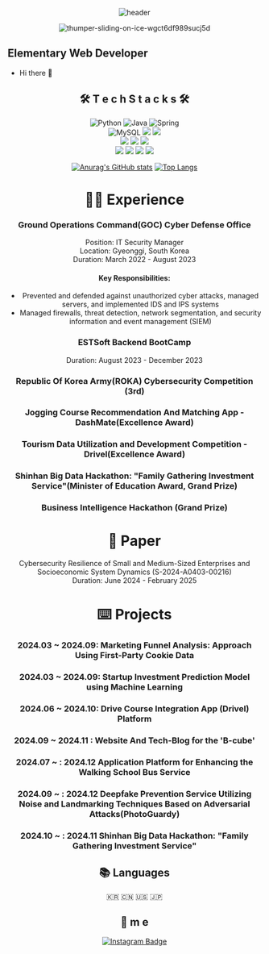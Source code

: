 <div align=center>

![header](https://capsule-render.vercel.app/api?type=soft&color=auto&height=150&section=header&text=onehowon&fontSize=70&animation=twinkling)
  
![thumper-sliding-on-ice-wgct6df989sucj5d](https://user-images.githubusercontent.com/81984723/186635385-3a2968f1-f464-432f-8ea9-994d32db3e6f.gif)

  
<div align=left>

## Elementary Web Developer
* Hi there  👋

<div align=center>
 
## 🛠 T e c h S t a c k s 🛠
  
<img alt="Python" src ="https://img.shields.io/badge/Python-3776AB.svg?&style=for-the-badge&logo=Python&logoColor=white"/>
<img alt="Java" src ="https://img.shields.io/badge/Java-007396.svg?&style=for-the-badge&logo=OpenJDK&logoColor=white"/> 
<img alt="Spring" src ="https://img.shields.io/badge/Spring-6DB33F.svg?&style=for-the-badge&logo=Spring&logoColor=white"/>
<br>
<img alt="MySQL" src ="https://img.shields.io/badge/MySQL-4479A1.svg?&style=for-the-badge&logo=MySQL&logoColor=white"/> 
<img src="https://img.shields.io/badge/html5-E34F26?style=for-the-badge&logo=html5&logoColor=white"> 
<img src="https://img.shields.io/badge/css-1572B6?style=for-the-badge&logo=css3&logoColor=white"> 
<br>
<img src="https://img.shields.io/badge/javascript-F7DF1E?style=for-the-badge&logo=javascript&logoColor=black">
<img src="https://img.shields.io/badge/bootstrap-7952B3?style=for-the-badge&logo=bootstrap&logoColor=white">
<img src="https://img.shields.io/badge/django-092E20?style=for-the-badge&logo=django&logoColor=white">
<br>
<img src="https://img.shields.io/badge/redis-DC382D?style=for-the-badge&logo=redis&logoColor=white">
<img src="https://img.shields.io/badge/git-F05032?style=for-the-badge&logo=git&logoColor=white">
<img src="https://img.shields.io/badge/aws-232F3E?style=for-the-badge&logo=aws&logoColor=white">
<img src="https://img.shields.io/badge/oracle%20cloud-F80000?style=for-the-badge&logo=oracle&logoColor=white">

[![Anurag's GitHub stats](https://github-readme-stats.vercel.app/api?username=onehowon&theme=tokyonight)](https://github.com/anuraghazra/github-readme-stats)
[![Top Langs](https://github-readme-stats.vercel.app/api/top-langs/?username=onehowon&layout=compact&theme=tokyonight)](https://github.com/anuraghazra/github-readme-stats)

# 👨‍💻 Experience

### Ground Operations Command(GOC) Cyber Defense Office  
Position: IT Security Manager  
Location: Gyeonggi, South Korea  
Duration: March 2022 - August 2023

#### Key Responsibilities:
- Prevented and defended against unauthorized cyber attacks, managed servers, and implemented IDS and IPS systems
- Managed firewalls, threat detection, network segmentation, and security information and event management (SIEM)

### ESTSoft Backend BootCamp  
Duration: August 2023 - December 2023

### Republic Of Korea Army(ROKA) Cybersecurity Competition (3rd)

### Jogging Course Recommendation And Matching App - DashMate(Excellence Award)

### Tourism Data Utilization and Development Competition - Drivel(Excellence Award)

### Shinhan Big Data Hackathon: "Family Gathering Investment Service"(Minister of Education Award, Grand Prize)

### Business Intelligence Hackathon (Grand Prize)

# 📖 Paper
Cybersecurity Resilience of Small and Medium-Sized Enterprises and Socioeconomic System Dynamics (S-2024-A0403-00216)  
Duration: June 2024 - February 2025


# ⌨️ Projects

### 2024.03 ~ 2024.09: Marketing Funnel Analysis: Approach Using First-Party Cookie Data
### 2024.03 ~ 2024.09: Startup Investment Prediction Model using Machine Learning
### 2024.06 ~ 2024.10: Drive Course Integration App (Drivel) Platform
### 2024.09 ~ 2024.11 : Website And Tech-Blog for the 'B-cube'
### 2024.07 ~ : 2024.12 Application Platform for Enhancing the Walking School Bus Service
### 2024.09 ~ : 2024.12 Deepfake Prevention Service Utilizing Noise and Landmarking Techniques Based on Adversarial Attacks(PhotoGuardy)
### 2024.10 ~ : 2024.11 Shinhan Big Data Hackathon: "Family Gathering Investment Service"


## 📚 Languages 

<p align="center"> 🇰🇷 🇨🇳 🇺🇸 🇯🇵 </p>

## 💫 m e
 
[![Instagram Badge](https://img.shields.io/badge/instagram-FC60A8?style=flat-square&logo=instagram&logoColor=white&link=https://www.instagram.com/onehowon.zip/?hl=ko)](https://www.instagram.com/onehowon.zip/?hl=ko)
